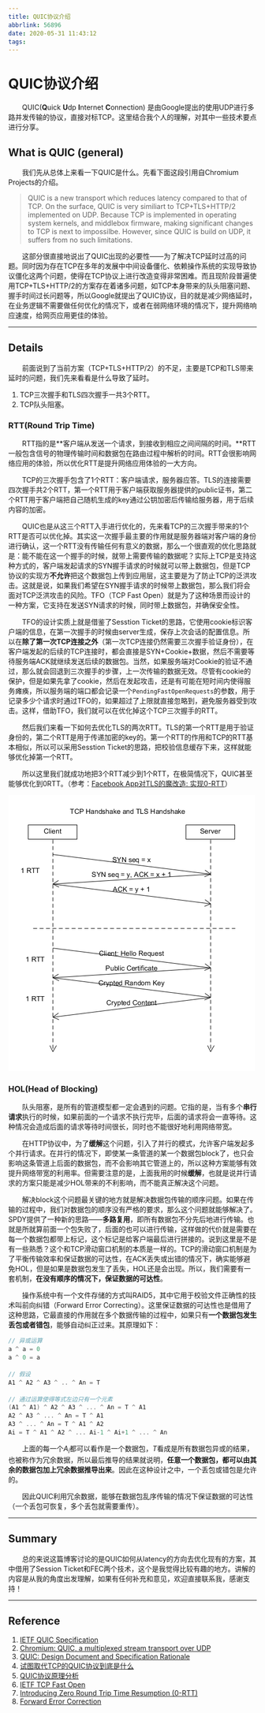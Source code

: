```yaml
---
title: QUIC协议介绍
abbrlink: 56896
date: 2020-05-31 11:43:12
tags:
---
```


# QUIC协议介绍

&emsp;&emsp;QUIC(**Q**uick **U**dp **I**nternet **C**onnection) 是由Google提出的使用UDP进行多路并发传输的协议，直接对标TCP。这里结合我个人的理解，对其中一些技术要点进行分享。

<!-- more -->

## What is QUIC (general)

&emsp;&emsp;我们先从总体上来看一下QUIC是什么。先看下面这段引用自Chromium Projects的介绍。

>    QUIC is a  new transport which reduces latency compared to that of TCP. On the surface, QUIC is very similiart to TCP+TLS+HTTP/2 implemented on UDP. Because TCP is implemented in operating system kernels, and middlebox firmware, making significant changes to TCP is next to impossilbe. However, since QUIC is build on UDP, it suffers from no such limitations.

&emsp;&emsp;这部分很直接地说出了QUIC出现的必要性——为了解决TCP延时过高的问题。同时因为存在TCP在多年的发展中中间设备僵化、依赖操作系统的实现导致协议僵化这两个问题，使得在TCP协议上进行改造变得非常困难。而且现阶段普遍使用TCP+TLS+HTTP/2的方案存在着诸多问题，如TCP本身带来的队头阻塞问题、握手时间过长问题等，所以Google就提出了QUIC协议，目的就是减少网络延时，在业务逻辑不需要做任何优化的情况下，或者在弱网络环境的情况下，提升网络响应速度，给网页应用更佳的体验。

---

## Details

&emsp;&emsp;前面说到了当前方案（TCP+TLS+HTTP/2）的不足，主要是TCP和TLS带来延时的问题，我们先来看看是什么导致了延时。

1. TCP三次握手和TLS四次握手一共3个RTT。
2. TCP队头阻塞。

### RTT(Round Trip Time)

&emsp;&emsp;RTT指的是**客户端从发送一个请求，到接收到相应之间间隔的时间。**RTT一般包含信号的物理传输时间和数据包在路由过程中解析的时间。RTT会很影响网络应用的体验，所以优化RTT是提升网络应用体验的一大方向。

&emsp;&emsp;TCP的三次握手包含了1个RTT：客户端请求，服务器应答。TLS的连接需要四次握手共2个RTT，第一个RTT用于客户端获取服务器提供的public证书，第二个RTT用于客户端把自己随机生成的key通过公钥加密后传输给服务器，用于后续内容的加密。

&emsp;&emsp;QUIC也是从这三个RTT入手进行优化的，先来看TCP的三次握手带来的1个RTT是否可以优化掉。其实这一次握手最主要的作用就是服务器端对客户端的身份进行确认，这一个RTT没有传输任何有意义的数据，那么一个很直观的优化思路就是：能不能在这一个握手的时候，就带上需要传输的数据呢？实际上TCP是支持这种方式的，客户端发起请求的SYN握手请求的时候就可以带上数据包，但是TCP协议的实现方**不允许**把这个数据包上传到应用层，这主要是为了防止TCP的泛洪攻击。这就是说，如果我们希望在SYN握手请求的时候带上数据包，那么我们将会面对TCP泛洪攻击的风险。TFO（TCP Fast Open）就是为了这种场景而设计的一种方案，它支持在发送SYN请求的时候，同时带上数据包，并确保安全性。

&emsp;&emsp;TFO的设计实质上就是借鉴了Sesstion Ticket的思路，它使用cookie标识客户端的信息，在第一次握手的时候由server生成，保存上次会话的配置信息。所以在**除了第一次TCP连接之外**（第一次TCP连接仍然需要三次握手验证身份），在客户端发起的后续的TCP连接时，都会直接是SYN+Cookie+数据，然后不需要等待服务端ACK就继续发送后续的数据包。当然，如果服务端对Cookie的验证不通过，那么就会回退到三次握手的步骤，上一次传输的数据无效。尽管有cookie的保护，但是如果先拿了cookie，然后在发起攻击，还是有可能在短时间内使得服务瘫痪，所以服务端的端口都会记录一个`PendingFastOpenRequests`的参数，用于记录多少个请求时通过TFO的，如果超过了上限就直接忽略到，避免服务器受到攻击。这样，借助TFO，我们就可以在优化掉这个TCP三次握手的RTT。

&emsp;&emsp;然后我们来看一下如何去优化TLS的两次RTT。TLS的第一个RTT是用于验证身份的，第二个RTT是用于传递加密的key的。第一个RTT的作用和TCP的RTT基本相似，所以可以采用Sesstion Ticket的思路，把校验信息缓存下来，这样就能够优化掉第一个RTT。

&emsp;&emsp;所以这里我们就成功地把3个RTT减少到1个RTT，在极简情况下，QUIC甚至能够优化到0RTT。（参考：[Facebook App对TLS的魔改造: 实现0-RTT](https://blog.csdn.net/hzw05103020/article/details/54974563)）

![TCP+SSL的三个RTT](/images/tcp_tls_handshake.png)

### HOL(Head of Blocking)

&emsp;&emsp;队头阻塞，是所有的管道模型都一定会遇到的问题。它指的是，当有多个**串行请求**执行的时候，如果前面的一个请求不执行完毕，后面的请求将会一直等待。这种情况会造成后面的请求等待时间很长，同时也不能很好地利用网络带宽。

&emsp;&emsp;在HTTP协议中，为了**缓解**这个问题，引入了并行的模式，允许客户端发起多个并行请求。在并行的情况下，即使某一条管道的某一个数据包block了，也只会影响这条管道上后面的数据包，而不会影响其它管道上的，所以这种方案能够有效提升网络带宽的利用率。但需要注意的是，上面我用的时候**缓解**，也就是说并行请求的方案只能是减少HOL带来的不利影响，而不能真正解决这个问题。

&emsp;&emsp;解决block这个问题最关键的地方就是解决数据包传输的顺序问题。如果在传输的过程中，我们对数据包的顺序没有严格的要求，那么这个问题就能够解决了。SPDY提供了一种新的思路——**多路复用**，即所有数据包不分先后地进行传输。也就是所就算前面一个包失败了，后面的也可以进行传输，这样做的代价就是需要在每一个数据包都带上标记，这个标记是给客户端最后进行拼接的。说到这里是不是有一些熟悉？这个和TCP滑动窗口机制的本质是一样的。TCP的滑动窗口机制是为了平衡传输效率和保证数据的可达性，在ACK丢失或出错的情况下，确实能够避免HOL，但是如果是数据包发生了丢失，HOL还是会出现。所以，我们需要有一套机制，**在没有顺序的情况下，保证数据的可达性**。

&emsp;&emsp;操作系统中有一个文件存储的方式叫RAID5，其中它用于校验文件正确性的技术叫前向纠错（Forward Error Correcting）。这里保证数据的可达性也是借用了这种思路，它最直接的作用就在多个数据传输的过程中，如果只有**一个数据包发生丢包或者错包**，能够自动纠正过来。其原理如下：

```C++
// 异或运算
a ^ a = 0
a ^ 0 = a

// 假设
A1 ^ A2 ^ A3 ^ .. ^ An = T
    
// 通过运算使得等式左边只有一个元素
(A1 ^ A1) ^ A2 ^ A3 ^ ... ^ An = T ^ A1
A2 ^ A3 ^ ... ^ An = T ^ A1
A3 ^ ... ^ An = T ^ A1 ^ A2
Ai = T ^ A1 ^ A2 ^ ... Ai-1 ^ Ai+1 ^ ... ^ An
```

&emsp;&emsp;上面的每一个$A_i$都可以看作是一个数据包，$T$看成是所有数据包异或的结果，也被称作为冗余数据，所以最后推导的结果就说明，**任意一个数据包，都可以由其余的数据包加上冗余数据推导出来**。因此在这种设计之中，一个丢包或错包是允许的。

&emsp;&emsp;因此QUIC利用冗余数据，能够在数据包乱序传输的情况下保证数据的可达性（一个丢包可恢复，多个丢包就需要重传）。

---

## Summary

&emsp;&emsp;总的来说这篇博客讨论的是QUIC如何从latency的方向去优化现有的方案，其中借用了Session Ticket和FEC两个技术，这个是我觉得比较有趣的地方。讲解的内容是从我的角度出发理解，如果有任何补充和意见，欢迎直接联系我，感谢支持！

---

## Reference

1. [IETF QUIC Specification](https://tools.ietf.org/html/draft-ietf-quic-transport-27#page-6)
2. [Chromium: QUIC, a multiplexed stream transport over UDP](http://chromium.org/quic)
3. [QUIC: Design Document and Specification Rationale]()
4. [试图取代TCP的QUIC协议到底是什么](https://xiaozhuanlan.com/topic/2083674195)
5. [QUIC协议原理分析](https://zhuanlan.zhihu.com/p/32553477)
6. [IETF TCP Fast Open](https://tools.ietf.org/html/rfc7413)
7. [Introducing Zero Round  Trip Time Resumption (0-RTT)](https://blog.cloudflare.com/introducing-0-rtt/)
8. [Forward Error Correction](https://webcitation.org/65iNkn800?url=http://www.aero.org/publications/crosslink/winter2002/04.html)